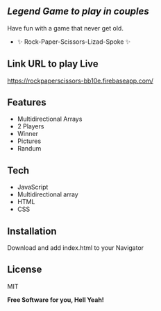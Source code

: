 ## _Legend Game to play in couples_


Have fun with a game that never get old.

- ✨ Rock-Paper-Scissors-Lizad-Spoke ✨
 
## Link URL to play Live

https://rockpaperscissors-bb10e.firebaseapp.com/

## Features

- Multidirectional Arrays
- 2 Players
- Winner 
- Pictures
- Randum

## Tech

- JavaScript
- Multidirectional array
- HTML
- CSS

## Installation

   Download and add index.html to your Navigator

## License

MIT

**Free Software for you, Hell Yeah!**
